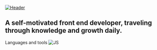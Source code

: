 [![Header](https://github.com/whiteechocolatee/whiteechocolatee/blob/main/assets/gh-banner.png)](https://www.linkedin.com/in/whiiteechocolatee/)

## A self-motivated front end developer, traveling through knowledge and growth daily.

Languages and tools
![JS](https://img.shields.io/badge/JS-CAFB74?style-for-the-badge&logo=js)
